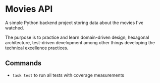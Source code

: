 # Movies API

A simple Python backend project storing data about the movies I've watched.

The purpose is to practice and learn domain-driven design, hexagonal architecture, test-driven development among other things developing the technical excellence practices.

## Commands

- `task test` to run all tests with coverage measurements
